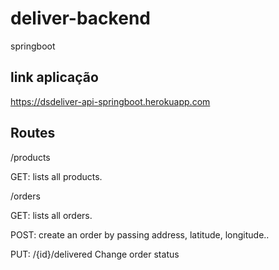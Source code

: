 # deliver-backend
springboot 

## link aplicação

https://dsdeliver-api-springboot.herokuapp.com

## Routes

/products 

GET: lists all products.

/orders

GET: lists all orders.

POST: create an order by passing address, latitude, longitude..

PUT: /{id}/delivered Change order status











